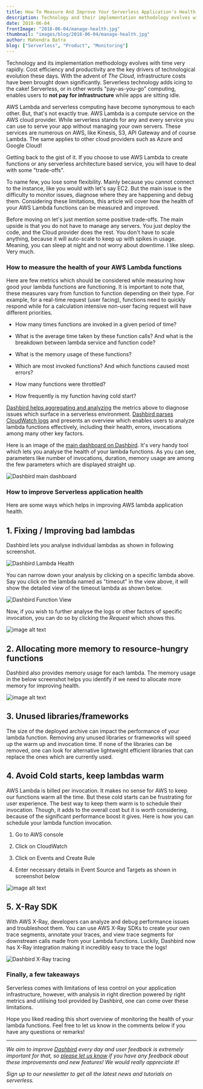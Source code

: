 ```yaml
---
title: How To Measure And Improve Your Serverless Application's Health
description: Technology and their implementation methodology evolves with time very rapidly. Cost efficiency and productivity are the key drivers of technological evolution these days.
date: 2018-06-04
frontImage: "2018-06-04/manage-health.jpg"
thumbnail: "images/blog/2018-06-04/manage-health.jpg"
author: Mahendra Batra
blog: ["Serverless", "Product", "Monitoring"]
---
```


Technology and its implementation methodology evolves with time very rapidly. Cost efficiency and productivity are the key drivers of technological evolution these days. With the advent of _The Cloud_, infrastructure costs have been brought down significantly. Serverless technology adds icing to the cake! Serverless, or in other words "pay-as-you-go" computing, enables users to **not pay for infrastructure** while apps are sitting idle.

AWS Lambda and serverless computing have become synonymous to each other. But, that's not exactly true. AWS Lambda is a compute service on the AWS cloud provider. While serverless stands for any and every service you can use to serve your app without managing your own servers. These services are numerous on AWS, like Kinesis, S3, API Gateway and of course Lambda. The same applies to other cloud providers such as Azure and Google Cloud!

Getting back to the gist of it. If you choose to use AWS Lambda to create functions or any serverless architecture based service, you will have to deal with some "trade-offs". 

To name few, you lose some flexibility. Mainly because you cannot connect to the instance, like you would with let's say EC2. But the main issue is the difficulty to monitor issues, diagnose where they are happening and debug them. Considering these limitations, this article will cover how the health of your AWS Lambda functions can be measured and improved.

Before moving on let's just mention some positive trade-offs. The main upside is that you do not have to manage any servers. You just deploy the code, and the Cloud provider does the rest. You don't have to scale anything, because it will auto-scale to keep up with spikes in usage. Meaning, you can sleep at night and not worry about downtime. I like sleep. Very much.

### How to measure the health of your AWS Lambda functions

Here are few metrics which should be considered while measuring how good your lambda functions are functioning. It is important to note that, these measures vary from function to function depending on their type. For example, for a real-time request (user facing), functions need to quickly respond while for a calculation intensive non-user facing request will have different priorities.

* How many times functions are invoked in a given period of time?

* What is the average time taken by these function calls? And what is the breakdown between lambda service and function code?

* What is the memory usage of these functions? 

* Which are most invoked functions? And which functions caused most errors?

* How many functions were throttled?

* How frequently is my function having cold start?

[Dashbird helps aggregating and analyzing](/features/aws-lambda-serverless-monitoring/) the metrics above to diagnose issues which surface in a serverless environment. [Dashbird parses CloudWatch logs](/docs/learn/how-it-works/) and presents an overview which enables users to analyze lambda functions effectively, including their health, errors, invocations among many other key factors. 

Here is an image of the [main dashboard on Dashbird](/docs/learn/what-is-dashbird/). It's very handy tool which lets you analyse the health of your lambda functions. As you can see, parameters like number of invocations, duration, memory usage are among the few parameters which are displayed straight up.

![Dashbird main dashboard](/images/blog/2018-06-04/image_0.png)


### How to improve Serverless application health
Here are some ways which helps in improving AWS lambda application health.

## 1. Fixing / Improving bad lambdas
Dashbird lets you analyse individual lambdas as shown in following screenshot. 

![Dashbird Lambda Health](/images/blog/2018-06-04/image_1.png)

You can narrow down your analysis by clicking on a specific lambda above. Say you click on the lambda named as "timeout" in the view above, it will show the detailed view of the timeout lambda as shown below.

![Dashbird Function View](/images/blog/2018-06-04/image_2.png)

Now, if you wish to further analyse the logs or other factors of specific invocation, you can do so by clicking the _Request_  which shows this.

![image alt text](/images/blog/2018-06-04/image_3.png)

## 2. Allocating more memory to resource-hungry functions
Dashbird also provides memory usage for each lambda. The memory usage in the below screenshot helps you identify if we need to allocate more memory for improving health.

![image alt text](/images/blog/2018-06-04/image_4.png)

## 3. Unused libraries/frameworks
The size of the deployed archive can impact the performance of your lambda function. Removing any unused libraries or frameworks will speed up the warm up and invocation time. If none of the libraries can be removed, one can look for alternative lightweight efficient libraries that can replace the ones which are currently used. 

## 4. Avoid Cold starts, keep lambdas warm
AWS Lambda is billed per invocation. It makes no sense for AWS to keep our functions warm all the time. But these cold starts can be frustrating for user experience. The best way to keep them warm is to schedule their invocation. Though, it adds to the overall cost but it is worth considering, because of the significant performance boost it gives. Here is how you can schedule your lambda function invocation.

1. Go to AWS console

2. Click on CloudWatch

3. Click on Events and Create Rule

4. Enter necessary details in Event Source and Targets as shown in screenshot below

![image alt text](/images/blog/2018-06-04/image_5.png)

## 5. X-Ray SDK
With AWS X-Ray, developers can analyze and debug performance issues and troubleshoot them. You can use AWS X-Ray SDKs to create your own trace segments, annotate your traces, and view trace segments for downstream calls made from your Lambda functions. Luckily, Dashbird now has X-Ray integration making it incredibly easy to trace the logs!

![Dashbird X-Ray tracing](/images/blog/02-05-2018/trace-3-dashbirdapp.png)

### Finally, a few takeaways

Serverless comes with limitations of less control on your application infrastructure, however, with analysis in right direction powered by right metrics and utilising tool provided by Dashbird, one can come over these limitations. 

Hope you liked reading this short overview of monitoring the health of your lambda functions. Feel free to let us know in the comments below if you have any questions or remarks!

---

_We aim to improve [Dashbird](https://dashbird.io/) every day and user feedback is extremely important for that, so [please let us know](mailto:support@dashbird.io) if you have any feedback about these improvements and new features! We would really appreciate it!_

_Sign up to our newsletter to get all the latest news and tutorials on serverless._
